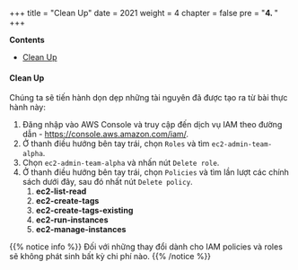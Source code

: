 +++
title = "Clean Up"
date = 2021
weight = 4
chapter = false
pre = "<b>4. </b>"
+++

**Contents**
- [Clean Up](#clean-up)

#### Clean Up

Chúng ta sẽ tiến hành dọn dẹp những tài nguyên đã được tạo ra từ bài thực hành này:
1. Đăng nhập vào AWS Console và truy cập đến dịch vụ IAM theo đường dẫn - https://console.aws.amazon.com/iam/.
2. Ở thanh điều hướng bên tay trái, chọn `Roles` và tìm `ec2-admin-team-alpha`.
3. Chọn `ec2-admin-team-alpha` và nhấn nút `Delete role`.
4. Ở thanh điều hướng bên tay trái, chọn `Policies` và tìm lần lượt các chính sách dưới đây, sau đó nhất nút `Delete policy`.
   1. **ec2-list-read**
   2. **ec2-create-tags**
   3. **ec2-create-tags-existing**
   4. **ec2-run-instances**
   5. **ec2-manage-instances**

{{% notice info %}}
Đối với những thay đổi dành cho IAM policies và roles sẽ không phát sinh bất kỳ chi phí nào.
{{% /notice %}}
